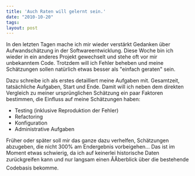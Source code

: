 ```yaml
---
title: 'Auch Raten will gelernt sein.'
date: "2010-10-20"
tags: 
layout: post
---
```

In den letzten Tagen mache ich mir wieder verstärkt Gedanken über Aufwandschätzung in der Softwareentwicklung. Diese Woche bin ich wieder in ein anderes Projekt gewechselt und stehe oft vor mir unbekanntem Code. Trotzdem will ich Fehler beheben und meine Schätzungen sollen natürlich etwas besser als "einfach geraten" sein.

Dazu schreibe ich als erstes detailliert meine Aufgaben mit. Gesamtzeit, tatsächliche Aufgaben, Start und Ende. Damit will ich neben dem direkten Vergleich zu meiner ursprünglichen Schätzung ein paar Faktoren bestimmen, die Einfluss auf meine Schätzungen haben:
<ul>
	<li>Testing (inklusive Reproduktion der Fehler)</li>
	<li>Refactoring</li>
	<li>Konfiguration</li>
	<li>Administrative Aufgaben</li>
</ul>
Früher oder später soll mir das ganze dazu verhelfen, Schätzungen abzugeben, die nicht 300% am Endergebnis vorbeigehen... Das ist im Moment etwas schwierig, da ich auf keinerlei historische Daten zurückgreifen kann und nur langsam einen ÃÂberblick über die bestehende Codebasis bekomme.

